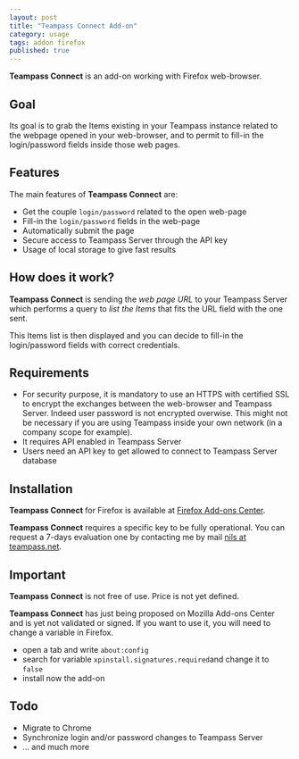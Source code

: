 ```yaml
---
layout: post
title: "Teampass Connect Add-on"
category: usage
tags: addon firefox
published: true
---
```




**Teampass Connect** is an add-on working with Firefox web-browser.



## Goal

Its goal is to grab the Items existing in your Teampass instance related to the webpage opened in your web-browser, 
and to permit to fill-in the login/password fields inside those web pages.

## Features

The main features of **Teampass Connect** are:

 * Get the couple ```login/password``` related to the open web-page
 * Fill-in the ```login/password``` fields in the web-page
 * Automatically submit the page
 * Secure access to Teampass Server through the API key
 * Usage of local storage to give fast results

## How does it work?

**Teampass Connect** is sending the *web page URL* to your Teampass Server which performs a query to *list the Items* that fits the URL field with the one sent.

This Items list is then displayed and you can decide to fill-in the login/password fields with correct credentials.

## Requirements

 * For security purpose, it is mandatory to use an HTTPS with certified SSL to encrypt the exchanges between the web-browser and Teampass Server. Indeed user password is not encrypted overwise. 
This might not be necessary if you are using Teampass inside your own network (in a company scope for example).
 * It requires API enabled in Teampass Server
 * Users need an API key to get allowed to connect to Teampass Server database

## Installation

**Teampass Connect** for Firefox is available at [Firefox Add-ons Center](https://addons.mozilla.org/en-US/firefox/addon/teampass-connect/).

**Teampass Connect** requires a specific key to be fully operational.
You can request a 7-days evaluation one by contacting me by mail [nils at teampass.net](mailto:nils@teampass.net).

## Important
**Teampass Connect** is not free of use.
Price is not yet defined.

**Teampass Connect** has just being proposed on Mozilla Add-ons Center and is yet not validated or signed. If you want to use it, you will need to change a variable in Firefox.

 * open a tab and write ```about:config```
 * search for variable ```xpinstall.signatures.required```and change it to ```false```
 * install now the add-on

## Todo

 * Migrate to Chrome
 * Synchronize login and/or password changes to Teampass Server
 * ... and much more
